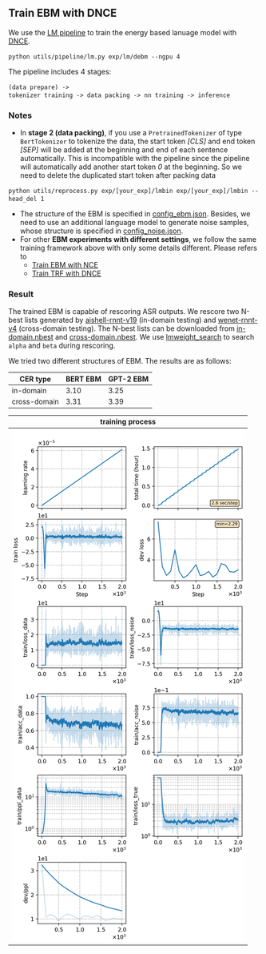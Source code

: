 ## Train EBM with DNCE
We use the [LM pipeline](../../README.md) to train the energy based lanuage model with [DNCE](https://ieeexplore.ieee.org/abstract/document/8639591/).
```
python utils/pipeline/lm.py exp/lm/debm --ngpu 4
```
The pipeline includes 4 stages:
```
(data prepare) ->
tokenizer training -> data packing -> nn training -> inference
```

### Notes

* In **stage 2 (data packing)**, if you use a `PretrainedTokenizer` of type `BertTokenizer` to tokenize the data, the start token *[CLS]* and end token *[SEP]* will be added at the beginning and end of each sentence automatically. This is incompatible with the pipeline since the pipeline will automatically add another start token *0* at the beginning. So we need to delete the duplicated start token after packing data
```
python utils/reprocess.py exp/[your_exp]/lmbin exp/[your_exp]/lmbin --head_del 1
```
* The structure of the EBM is specified in [config_ebm.json](./config_ebm.json). Besides, we need to use an additional language model to generate noise samples, whose structure is specified in [config_noise.json](./config_noise.json).
* For other **EBM experiments with different settings**, we follow the same training framework above with only some details different.
Please refers to
  - [Train EBM with NCE](../ebm-nce/readme.md)
  - [Train TRF with DNCE](../trf-dnce/readme.md)


### Result
The trained EBM is capable of rescoring ASR outputs. We rescore two N-best lists generated by [aishell-rnnt-v19](../../../exp/rnnt/rnnt-v19-torchaudio/readme.md) (in-domain testing) and [wenet-rnnt-v4](../../../../wenetspeech/exp/rnnt/rnnt-v4/readme.md) (cross-domain testing). The N-best lists can be downloaded from [in-domain.nbest](https://cat-ckpt.oss-cn-beijing.aliyuncs.com/liuhong/aishell/in-domain.nbest?OSSAccessKeyId=LTAI5t5b3q2Ls6sbkYcEABua&Expires=1670832231&Signature=6fVIiJ60xGZBChI3a20sz8q35uQ%3D) and [cross-domain.nbest](https://cat-ckpt.oss-cn-beijing.aliyuncs.com/liuhong/aishell/cross-domain.nbest?OSSAccessKeyId=LTAI5t5b3q2Ls6sbkYcEABua&Expires=1670832163&Signature=fZAu%2FNrQnGei6MdbJg8Uxbt5vwE%3D).
We use [lmweight_search](../../../utils/lm/lmweight_search.py) to search `alpha` and `beta` during rescoring. 

We tried two different structures of EBM. The results are as follows:

|CER type     | BERT EBM |  GPT-2 EBM  |
| -------     | -------- | ----------- |
| in-domain   | 3.10     |  3.25       | 
| cross-domain| 3.31     |  3.39       | 


|     training process    |
|:-----------------------:|
|![monitor](./monitor.png)|
